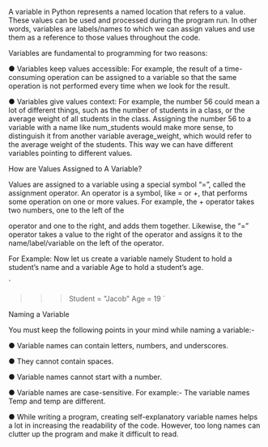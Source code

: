 A variable in Python represents a named location that refers to a value. These values can be used and processed during the program run. In other words, variables are labels/names to which we can assign values and use them as a reference to those values throughout the code.

 

Variables are fundamental to programming for two reasons: 
 

● Variables keep values accessible:  For example, the result of a time-consuming operation can be assigned to a variable so that the same operation is not performed every time when we look for the result.

 ● Variables give values context:  For example, the number 56 could mean a lot of different things, such as the number of students in a class, or the average weight of all students in the class. Assigning the number 56 to a variable with a name like num_students would make more sense, to distinguish it from another variable average_weight, which would refer to the average weight of the students. This way we can have different variables pointing to different values.

 

How are Values Assigned to A Variable? 
 

Values are assigned to a variable using a special symbol “=”, called the assignment operator. An operator is a symbol, like = or +, that performs some operation on one or more values. For example, the + operator takes two numbers, one to the left of the

operator and one to the right, and adds them together. Likewise, the “=” operator takes a value to the right of the operator and assigns it to the name/label/variable on the left of the operator.

 

For Example: Now let us create a variable namely Student to hold a student’s name and a variable Age to hold a student’s age.

`
>>> Student = "Jacob"
>>> Age = 19
`

Naming a Variable
 

You must keep the following points in your mind while naming a variable:-

● Variable names can contain letters, numbers, and underscores. 

● They cannot contain spaces. 

● Variable names cannot start with a number.

● Variable names are case-sensitive. For example:- The variable names Temp and temp are different. 

● While writing a program, creating self-explanatory variable names helps a lot in increasing the readability of the code. However, too long names can clutter up the program and make it difficult to read.
